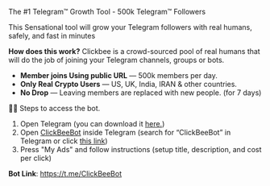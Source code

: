 The #1 Telegram™ Growth Tool - 500k Telegram™ Followers

This Sensational tool will grow your Telegram followers with real humans, safely, and fast in minutes

<b>How does this work?</b>
Clickbee is a crowd-sourced pool of real humans that will do the job of joining your Telegram channels, groups or bots.

* <b>Member joins Using public URL</b> — 500k members per day.
* <b>Only Real Crypto Users</b> — US, UK, India, IRAN & other countries.
* <b>No Drop</b> — Leaving members are replaced with new people. (for 7 days)

✍🏻 Steps to access the bot.
1. Open Telegram 
(you can download it [here.](http://Telegram.org))
2. Open [ClickBeeBot](https://t.me/ClickBeeBot) inside Telegram 
(search for “ClickBeeBot” in Telegram or click [this link](https://t.me/ClickBeeBot))
3. Press "My Ads" and follow instructions
(setup title, description, and cost per click)

<b>Bot Link</b>: https://t.me/ClickBeeBot
